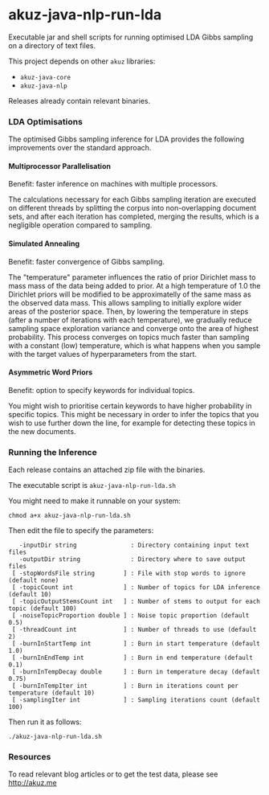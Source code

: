 akuz-java-nlp-run-lda
=====================

Executable jar and shell scripts for running optimised 
LDA Gibbs sampling on a directory of text files.

This project depends on other `akuz` libraries:

  * `akuz-java-core`
  * `akuz-java-nlp`
  
Releases already contain relevant binaries.

### LDA Optimisations

The optimised Gibbs sampling inference for LDA provides 
the following improvements over the standard approach.

#### Multiprocessor Parallelisation 

Benefit: faster inference on machines with multiple processors.

The calculations necessary for each Gibbs sampling
iteration are executed on different threads by splitting
the corpus into non-overlapping document sets, and after
each iteration has completed, merging the results, which
is a negligible operation compared to sampling.

#### Simulated Annealing 

Benefit: faster convergence of Gibbs sampling.

The "temperature" parameter influences the ratio of prior
Dirichlet mass to mass mass of the data being added to prior. 
At a high temperature of 1.0 the Dirichlet priors will be modified 
to be approximatelly of the same mass as the observed data mass. 
This allows sampling to initially explore wider areas of the 
posterior space. Then, by lowering the temperature in steps 
(after a number of iterations with each temperature), we 
gradually reduce sampling space exploration variance
and converge onto the area of highest probability.
This process converges on topics much faster than
sampling with a constant (low) temperature, which
is what happens when you sample with the target
values of hyperparameters from the start.

#### Asymmetric Word Priors

Benefit: option to specify keywords for individual topics.

You might wish to prioritise certain keywords to have higher
probability in specific topics. This might be necessary in order
to infer the topics that you wish to use further down the line,
for example for detecting these topics in the new documents.

### Running the Inference

Each release contains an attached zip file with the binaries.

The executable script is `akuz-java-nlp-run-lda.sh`

You might need to make it runnable on your system:

`chmod a+x akuz-java-nlp-run-lda.sh`

Then edit the file to specify the parameters:

```ARGUMENTS:
   -inputDir string               : Directory containing input text files
   -outputDir string              : Directory where to save output files
 [ -stopWordsFile string        ] : File with stop words to ignore (default none)
 [ -topicCount int              ] : Number of topics for LDA inference (default 10)
 [ -topicOutputStemsCount int   ] : Number of stems to output for each topic (default 100)
 [ -noiseTopicProportion double ] : Noise topic proportion (default 0.5)
 [ -threadCount int             ] : Number of threads to use (default 2)
 [ -burnInStartTemp int         ] : Burn in start temperature (default 1.0)
 [ -burnInEndTemp int           ] : Burn in end temperature (default 0.1)
 [ -burnInTempDecay double      ] : Burn in temperature decay (default 0.75)
 [ -burnInTempIter int          ] : Burn in iterations count per temperature (default 10)
 [ -samplingIter int            ] : Sampling iterations count (default 100)
```

Then run it as follows:

`./akuz-java-nlp-run-lda.sh`

### Resources

To read relevant blog articles or to get the test data,
please see <http://akuz.me>
